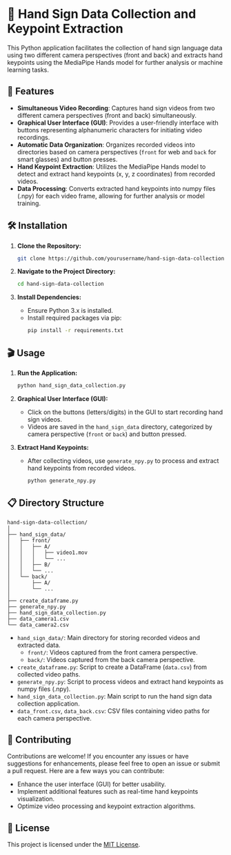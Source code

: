 

# 🤝 Hand Sign Data Collection and Keypoint Extraction

This Python application facilitates the collection of hand sign language data using two different camera perspectives (front and back) and extracts hand keypoints using the MediaPipe Hands model for further analysis or machine learning tasks.

## 🚀 Features

- **Simultaneous Video Recording**: Captures hand sign videos from two different camera perspectives (front and back) simultaneously.
- **Graphical User Interface (GUI)**: Provides a user-friendly interface with buttons representing alphanumeric characters for initiating video recordings.
- **Automatic Data Organization**: Organizes recorded videos into directories based on camera perspectives (`front` for web and `back` for smart glasses) and button presses.
- **Hand Keypoint Extraction**: Utilizes the MediaPipe Hands model to detect and extract hand keypoints (x, y, z coordinates) from recorded videos.
- **Data Processing**: Converts extracted hand keypoints into numpy files (.npy) for each video frame, allowing for further analysis or model training.

## 🛠️ Installation

1. **Clone the Repository:**
   ```bash
   git clone https://github.com/yourusername/hand-sign-data-collection.git
   ```

2. **Navigate to the Project Directory:**
   ```bash
   cd hand-sign-data-collection
   ```

3. **Install Dependencies:**
   - Ensure Python 3.x is installed.
   - Install required packages via pip:
     ```bash
     pip install -r requirements.txt
     ```

## 🎬 Usage

1. **Run the Application:**
   ```bash
   python hand_sign_data_collection.py
   ```

2. **Graphical User Interface (GUI):**
   - Click on the buttons (letters/digits) in the GUI to start recording hand sign videos.
   - Videos are saved in the `hand_sign_data` directory, categorized by camera perspective (`front` or `back`) and button pressed.

3. **Extract Hand Keypoints:**
   - After collecting videos, use `generate_npy.py` to process and extract hand keypoints from recorded videos.
     ```bash
     python generate_npy.py
     ```

## 📋 Directory Structure

```
hand-sign-data-collection/
│
├── hand_sign_data/
│   ├── front/
│   │   ├── A/
│   │   │   ├── video1.mov
│   │   │   └── ...
│   │   ├── B/
│   │   └── ...
│   └── back/
│       ├── A/
│       └── ...
│
├── create_dataframe.py
├── generate_npy.py
├── hand_sign_data_collection.py
├── data_camera1.csv
└── data_camera2.csv
```

- `hand_sign_data/`: Main directory for storing recorded videos and extracted data.
  - `front/`: Videos captured from the front camera perspective.
  - `back/`: Videos captured from the back camera perspective.
- `create_dataframe.py`: Script to create a DataFrame (`data.csv`) from collected video paths.
- `generate_npy.py`: Script to process videos and extract hand keypoints as numpy files (.npy).
- `hand_sign_data_collection.py`: Main script to run the hand sign data collection application.
- `data_front.csv`, `data_back.csv`: CSV files containing video paths for each camera perspective.

## 🤝 Contributing

Contributions are welcome! If you encounter any issues or have suggestions for enhancements, please feel free to open an issue or submit a pull request. Here are a few ways you can contribute:
- Enhance the user interface (GUI) for better usability.
- Implement additional features such as real-time hand keypoints visualization.
- Optimize video processing and keypoint extraction algorithms.

## 📄 License

This project is licensed under the [MIT License](https://choosealicense.com/licenses/mit/).
